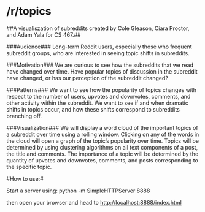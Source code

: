 /r/topics
=========

##A visualiszation of subreddits created by Cole Gleason, Ciara Proctor, and Adam Yala for CS 467.##

###Audience###
Long-term Reddit users, especially those who frequent subreddit
groups, who are interested in seeing topic shifts in subreddits.

###Motivation###
We are curious to see how the subreddits that we read have
changed over time. Have popular topics of discussion in the subreddit have
changed, or has our perception of the subreddit changed?

###Patterns###
We want to see how the popularity of topics changes with respect
to the number of users, upvotes and downvotes, comments, and other
activity within the subreddit. We want to see if and when dramatic shifts in
topics occur, and how these shifts correspond to subreddits branching off.

###Visualization###
We will display a word cloud of the important topics of a
subreddit over time using a rolling window. Clicking on any of the words in
the cloud will open a graph of the topic’s popularity over time. Topics will be
determined by using clustering algorithms on all text components of a post,
the title and comments. The importance of a topic will be determined by the
quantity of upvotes and downvotes, comments, and posts corresponding to
the specific topic.

#How to use:#

Start a server using:
    python -m SimpleHTTPServer 8888

then open your browser and head to [http://localhost:8888/index.html](http://localhost:8888/index.html)